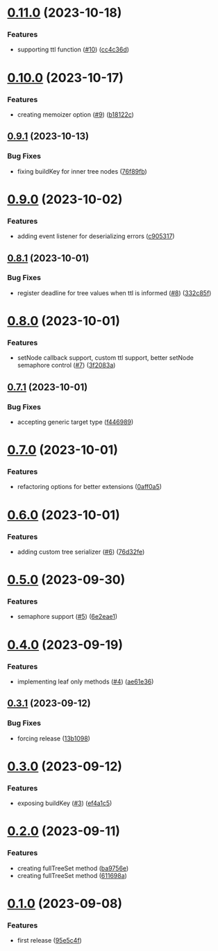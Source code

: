 # [0.11.0](https://github.com/codibre/nodejs-tree-key-cache/compare/v0.10.0...v0.11.0) (2023-10-18)


### Features

* supporting ttl function ([#10](https://github.com/codibre/nodejs-tree-key-cache/issues/10)) ([cc4c36d](https://github.com/codibre/nodejs-tree-key-cache/commit/cc4c36d39bbbfe964ccf9d0d19d823de34a02f14))

# [0.10.0](https://github.com/codibre/nodejs-tree-key-cache/compare/v0.9.1...v0.10.0) (2023-10-17)


### Features

* creating memoizer option ([#9](https://github.com/codibre/nodejs-tree-key-cache/issues/9)) ([b18122c](https://github.com/codibre/nodejs-tree-key-cache/commit/b18122c162057e65b19cc1cbaa24fd7ad728552c))

## [0.9.1](https://github.com/codibre/nodejs-tree-key-cache/compare/v0.9.0...v0.9.1) (2023-10-13)


### Bug Fixes

* fixing buildKey for inner tree nodes ([76f89fb](https://github.com/codibre/nodejs-tree-key-cache/commit/76f89fb5ea3923bac2fb11ab22a0e3a54714cc41))

# [0.9.0](https://github.com/codibre/nodejs-tree-key-cache/compare/v0.8.1...v0.9.0) (2023-10-02)


### Features

* adding event listener for deserializing errors ([c905317](https://github.com/codibre/nodejs-tree-key-cache/commit/c905317e444daa00bd25d34f05c2524e73e40eab))

## [0.8.1](https://github.com/codibre/nodejs-tree-key-cache/compare/v0.8.0...v0.8.1) (2023-10-01)


### Bug Fixes

* register deadline for tree values when ttl is informed ([#8](https://github.com/codibre/nodejs-tree-key-cache/issues/8)) ([332c85f](https://github.com/codibre/nodejs-tree-key-cache/commit/332c85f1651ab936f41dd5a122182aa7f9419259))

# [0.8.0](https://github.com/codibre/nodejs-tree-key-cache/compare/v0.7.1...v0.8.0) (2023-10-01)


### Features

* setNode callback support, custom ttl support, better setNode semaphore control ([#7](https://github.com/codibre/nodejs-tree-key-cache/issues/7)) ([3f2083a](https://github.com/codibre/nodejs-tree-key-cache/commit/3f2083af42d8848eb73f89c2426aad9c8d37ebff))

## [0.7.1](https://github.com/codibre/nodejs-tree-key-cache/compare/v0.7.0...v0.7.1) (2023-10-01)


### Bug Fixes

* accepting generic target type ([f446989](https://github.com/codibre/nodejs-tree-key-cache/commit/f446989e991f32d1eb5a6de8c71aa80b9866feb4))

# [0.7.0](https://github.com/codibre/nodejs-tree-key-cache/compare/v0.6.0...v0.7.0) (2023-10-01)


### Features

* refactoring options for better extensions ([0aff0a5](https://github.com/codibre/nodejs-tree-key-cache/commit/0aff0a5856472d38949551f9e4fa5548a08c3021))

# [0.6.0](https://github.com/codibre/nodejs-tree-key-cache/compare/v0.5.0...v0.6.0) (2023-10-01)


### Features

* adding custom tree serializer ([#6](https://github.com/codibre/nodejs-tree-key-cache/issues/6)) ([76d32fe](https://github.com/codibre/nodejs-tree-key-cache/commit/76d32fe9ec8aed4c68bb28012cb910b89a7e019b))

# [0.5.0](https://github.com/codibre/nodejs-tree-key-cache/compare/v0.4.0...v0.5.0) (2023-09-30)


### Features

* semaphore support ([#5](https://github.com/codibre/nodejs-tree-key-cache/issues/5)) ([6e2eae1](https://github.com/codibre/nodejs-tree-key-cache/commit/6e2eae16fa8c963f4d13e28ef08789e536575319))

# [0.4.0](https://github.com/codibre/nodejs-tree-key-cache/compare/v0.3.1...v0.4.0) (2023-09-19)


### Features

* implementing leaf only methods ([#4](https://github.com/codibre/nodejs-tree-key-cache/issues/4)) ([ae61e36](https://github.com/codibre/nodejs-tree-key-cache/commit/ae61e36889c7a87638db8fd863c1d22b1d86cd93))

## [0.3.1](https://github.com/codibre/nodejs-tree-key-cache/compare/v0.3.0...v0.3.1) (2023-09-12)


### Bug Fixes

* forcing release ([13b1098](https://github.com/codibre/nodejs-tree-key-cache/commit/13b1098dc9826b113f406457f053a728fda45ccc))

# [0.3.0](https://github.com/codibre/nodejs-tree-key-cache/compare/v0.2.0...v0.3.0) (2023-09-12)


### Features

* exposing buildKey ([#3](https://github.com/codibre/nodejs-tree-key-cache/issues/3)) ([ef4a1c5](https://github.com/codibre/nodejs-tree-key-cache/commit/ef4a1c58385763221b6f0217c5c2985d8669ff48))

# [0.2.0](https://github.com/codibre/nodejs-tree-key-cache/compare/v0.1.0...v0.2.0) (2023-09-11)


### Features

* creating fullTreeSet method ([ba9756e](https://github.com/codibre/nodejs-tree-key-cache/commit/ba9756e5803199bf95619d34bd0fffa3e9d5b40a))
* creating fullTreeSet method ([611698a](https://github.com/codibre/nodejs-tree-key-cache/commit/611698a2a54f933f0f148b5fe8e48c6442304a3f))

# [0.1.0](https://github.com/codibre/nodejs-tree-key-cache/compare/v0.0.0...v0.1.0) (2023-09-08)


### Features

* first release ([95e5c4f](https://github.com/codibre/nodejs-tree-key-cache/commit/95e5c4f4099dd96cab77a34fe56d956fccb447da))
